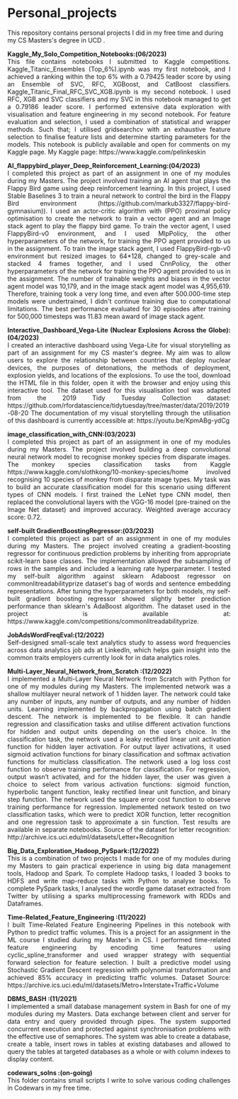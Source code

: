 # Personal_projects
<p>This repository contains personal projects I did in my free time and during my CS Masters's degree in UCD .</p>
 <p align="justify">
<strong>Kaggle_My_Solo_Competition_Notebooks:(06/2023)</strong> <br />
This file contains notebooks I submitted to Kaggle competitions. Kaggle_Titanic_Ensembles (Top_6%).ipynb was my first notebook, and I achieved a ranking within the top 6% with a 0.79425 leader score by using an Ensemble of SVC, RFC, XGBoost, and CatBoost classifiers. Kaggle_Titanic_Final_RFC_SVC_XGB.ipynb is my second notebook. I used RFC, XGB and SVC classifiers and my SVC in this notebook managed to get a 0.79186 leader score. I performed extensive data exploration with visualisation and feature engineering in my second notebook. For feature evaluation and selection, I used a combination of statistical and wrapper methods. Such that; I utilised gridsearchcv with an exhaustive feature selection to finalise feature lists and determine starting parameters for the models. This notebook is publicly available and open for comments on my Kaggle page. 
My Kaggle page: https://www.kaggle.com/pelinkeskin  <br/>
 </p>
 <p align="justify">
<strong>AI_flappybird_player_Deep_Reinforcement_Learning:(04/2023)</strong> <br /> 
I completed this project as part of an assignment in one of my modules during my Masters. The project involved training an AI agent that plays the Flappy Bird game using deep reinforcement learning. In this project, I used Stable Baselines 3 to train a neural network to control the bird in the Flappy Bird environment (https://github.com/markub3327/flappy-bird-gymnasium)). I used an actor-critic algorithm with (PPO) proximal policy optimisation to create the network to train a vector agent and an Image stack agent to play the flappy bird game. To train the vector agent, I used FlappyBird-v0 environment, and I used MlpPolicy, the other hyperparameters of the network, for training the PPO agent provided to us in the assignment. To train the image stack agent, I used FlappyBird-rgb-v0 environment but resized images to 64*128, changed to grey-scale and stacked 4 frames together, and I used CnnPolicy, the other hyperparameters of the network for training the PPO agent provided to us in the assignment. The number of trainable weights and biases in the vector agent model was 10,179, and in the image stack agent model was 4,955,619. Therefore, training took a very long time, and even after 500.000-time step models were undertrained, I didn't continue training due to computational limitations. The best performance evaluated for 30 episodes after training for  500,000 timesteps  was 11.83 mean award of  image stack agent. 
  <br/>
 </p>
  <p align="justify">
<strong>Interactive_Dashboard_Vega-Lite (Nuclear Explosions Across the Globe):(04/2023)</strong> <br /> 
I created an interactive dashboard using Vega-Lite for visual storytelling as part of an assignment for my CS master's degree. My aim was to allow users to explore the relationship between countries that deploy nuclear devices, the purposes of detonations, the methods of deployment, explosion yields, and locations of the explosions. To use the tool, download the HTML file in this folder, open it with the browser and enjoy using this interactive tool. The dataset used for this visualisation tool was adapted from the 2019 Tidy Tuesday Collection dataset: https://github.com/rfordatascience/tidytuesday/tree/master/data/2019/2019-08-20
The documentation of my visual storytelling through the utilisation of this dashboard is currently accessible at: https://youtu.be/KpmABg-ydCg <br/>
 </p>
 <p align="justify">
<strong>image_classification_with_CNN:(03/2023)</strong> <br /> 
I completed this project as part of an assignment in one of my modules during my Masters. The project involved building a deep convolutional neural network model to recognise monkey species from disparate images. The monkey species classification tasks from Kaggle https://www.kaggle.com/slothkong/10-monkey-species/home involved recognising 10 species of monkey from disparate image types. My task was to build an accurate classification model for this scenario using different types of CNN models. I first trained the LeNet type CNN model, then replaced the convolutional layers with the VGG-16 model (pre-trained on the Image Net dataset) and improved accuracy. Weighted average accuracy score: 0.72.
  <br/>
 </p>
 <p align="justify">
<strong>self-built GradientBoostingRegressor:(03/2023)</strong> <br />
I completed this project as part of an assignment in one of my modules during my Masters. The project involved creating a gradient-boosting regressor for continuous prediction problems by inheriting from appropriate scikit-learn base classes. The implementation allowed the subsampling of rows in the samples and included a learning rate hyperparameter. I tested my self-built algorithm against sklearn Adaboost regressor on commonlitreadabilityprize dataset's bag of words and sentence embedding representations. After tuning the hyperparameters for both models, my self-built gradient boosting regressor showed slightly better prediction performance than sklearn's AdaBoost algorithm. The dataset used in the project is available at: https://www.kaggle.com/competitions/commonlitreadabilityprize.
 <br/>
  </p>
 <p align="justify">
<strong>JobAdsWordFreqEval:(12/2022)</strong> <br />
Self-designed small-scale text analytics study to assess word frequencies across data analytics job ads at LinkedIn, which helps gain insight into the common traits employers currently look for in data analytics roles.  <br />
  </p>
 <p align="justify">
<strong>Multi-Layer_Neural_Network_from_Scratch :(12/2022)</strong> <br />
I implemented a Multi-Layer Neural Network from Scratch with Python for one of my modules during my Masters. The implemented network was a shallow multilayer neural network of 1 hidden layer. The network could take any number of inputs, any number of outputs, and any number of hidden units. Learning implemented by backpropagation using batch gradient descent. The network is implemented to be flexible. It can handle regression and classification tasks and utilise different activation functions for hidden and output units depending on the user’s choice. In the classification task, the network used a leaky rectified linear unit activation function for hidden layer activation. For output layer activations, it used sigmoid activation functions for binary classification and softmax activation functions for multiclass classification. The network used a log loss cost function to observe training performance for classification. For regression, output wasn’t activated, and for the hidden layer, the user was given a choice to select from various activation functions: sigmoid function, hyperbolic tangent function, leaky rectified linear unit function, and binary step function. The network used the square error cost function to observe training performance for regression. Implemented network tested on two classification tasks, which were to predict XOR function, letter recognition and one regression task to approximate a sin function. Test results are available in separate notebooks. Source of the dataset for letter recognition: http://archive.ics.uci.edu/ml/datasets/Letter+Recognition  <br/>
  </p>
<p align="justify">
<strong>Big_Data_Exploration_Hadoop_PySpark:(12/2022)</strong> <br />
This is a combination of two projects I made for one of my modules during my Masters to gain practical experience in using big data management tools, Hadoop and Spark. To complete Hadoop tasks, I loaded 3 books to HDFS and write map-reduce tasks with Python to analyse books. To complete PySpark tasks, I analysed the wordle game dataset extracted from Twitter  by utilising a sparks multiprocessing framework with RDDs and Dataframes. 
 <br /> 
</p>
 <p align="justify">
<strong>Time-Related_Feature_Engineering :(11/2022)</strong> <br />
I built Time-Related Feature Engineering Pipelines in this notebook with Python to predict traffic volumes. This is a project for an assignment in the ML course I studied during my Master's in CS.  I performed time-related feature engineering by encoding time features using cyclic_spline_transformer and used wrapper strategy with sequential forward selection for feature selection. I built a predictive model using Stochastic Gradient Descent regression with polynomial transformation and achieved 85% accuracy in predicting traffic volumes. Dataset Source: https://archive.ics.uci.edu/ml/datasets/Metro+Interstate+Traffic+Volume  <br />
  </p>
<p align="justify">
<strong>DBMS_BASH :(11/2021)</strong> <br />
I implemented a small database management system in Bash for one of my modules during my Masters. Data exchange between client and server for data entry and query provided through pipes. The system supported concurrent execution and protected against synchronisation problems with the effective use of semaphores. The system was able to create a database, create a table, insert rows in tables at existing databases and allowed to query the tables at targeted databases as a whole or with column indexes to display content. <br /> 
</p>
 <p align="justify">
<strong>codewars_solns :(on-going)</strong> <br />
This folder contains small scripts I write to solve various coding challenges in Codewars in my free time.<br />
 </p>
